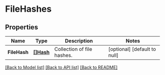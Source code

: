 # FileHashes

## Properties
Name | Type | Description | Notes
------------ | ------------- | ------------- | -------------
**FileHash** | [**[]Hash**](Hash.md) | Collection of file hashes. | [optional] [default to null]

[[Back to Model list]](../README.md#documentation-for-models) [[Back to API list]](../README.md#documentation-for-api-endpoints) [[Back to README]](../README.md)


